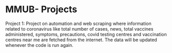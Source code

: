# MMUB- Projects

Project 1: 
    Project on automation and web scraping where information related to coronavirus like total number of cases, news, total vaccines administered, symptoms, precautions, covid testing centres and vaccination centres near me are fetched from the internet. The data will be updated whenever the code is run again.


